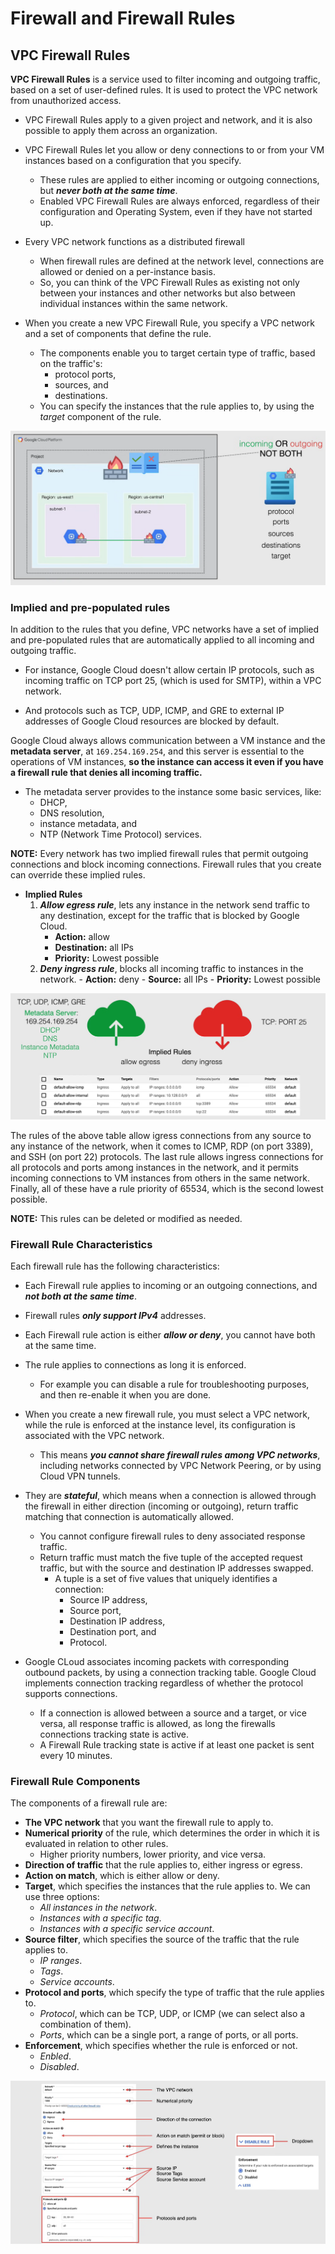 # Firewall and Firewall Rules

## VPC Firewall Rules

**VPC Firewall Rules** is a service used to filter incoming and outgoing traffic, based on a set of user-defined rules. It is used to protect the VPC network from unauthorized access.

- VPC Firewall Rules apply to a given project and network, and it is also possible to apply them across an organization.

- VPC Firewall Rules let you allow or deny connections to or from your VM instances based on a configuration that you specify.
  - These rules are applied to either incoming or outgoing connections, but ***never both at the same time***.
  - Enabled VPC Firewall Rules are always enforced, regardless of their configuration and Operating System, even if they have not started up.

- Every VPC network functions as a distributed firewall
  - When firewall rules are defined at the network level, connections are allowed or denied on a per-instance basis.
  - So, you can think of the VPC Firewall Rules as existing not only between your instances and other networks but also between individual instances within the same network.

- When you create a new VPC Firewall Rule, you specify a VPC network and a set of components that define the rule.
  - The components enable you to target certain type of traffic, based on the traffic's:
    - protocol ports,
    - sources, and
    - destinations.
  - You can specify the instances that the rule applies to, by using the *target* component of the rule.

![VPC Firewall Rules](images/06_Firewall_and_Firewall_Rules_01.png)

### Implied and pre-populated rules

In addition to the rules that you define, VPC networks have a set of implied and pre-populated rules that are automatically applied to all incoming and outgoing traffic.

- For instance, Google Cloud doesn't allow certain IP protocols, such as incoming traffic on TCP port 25, (which is used for SMTP), within a VPC network.

- And protocols such as TCP, UDP, ICMP, and GRE to external IP addresses of Google Cloud resources are blocked by default.

Google Cloud always allows communication between a VM instance and the **metadata server**, at `169.254.169.254`, and this server is essential to the operations of VM instances, **so the instance can access it even if you have a firewall rule that denies all incoming traffic.**

- The metadata server provides to the instance some basic services, like:
  - DHCP,
  - DNS resolution,
  - instance metadata, and
  - NTP (Network Time Protocol) services.

**NOTE:** Every network has two implied firewall rules that permit outgoing connections and block incoming connections. Firewall rules that you create can override these implied rules.

- **Implied Rules**
    1. ***Allow egress rule***, lets any instance in the network send traffic to any destination, except for the traffic that is blocked by Google Cloud.
       - **Action:** allow
       - **Destination:** all IPs
       - **Priority:** Lowest possible
    2. ***Deny ingress rule***, blocks all incoming traffic to instances in the network.
      - **Action:** deny
      - **Source:** all IPs
      - **Priority:** Lowest possible

![Implied Rules](images/06_Firewall_and_Firewall_Rules_02.png)

The rules of the above table allow igress connections from any source to any instance of the network, when it comes to ICMP, RDP (on port 3389), and SSH (on port 22) protocols. The last rule allows ingress connections for all protocols and ports among instances in the network, and it permits incoming connections to VM instances from others in the same network. Finally, all of these have a rule priority of 65534, which is the second lowest possible.

**NOTE:** This rules can be deleted or modified as needed.

### Firewall Rule Characteristics

Each firewall rule has the following characteristics:

- Each Firewall rule applies to incoming or an outgoing connections, and ***not both at the same time***.

- Firewall rules ***only support IPv4*** addresses.

- Each Firewall rule action is either ***allow or deny***, you cannot have both at the same time.

- The rule applies to connections as long it is enforced.
  - For example you can disable a rule for troubleshooting purposes, and then re-enable it when you are done.

- When you create a new firewall rule, you must select a VPC network, while the rule is enforced at the instance level, its configuration is associated with the VPC network. 
  - This means ***you cannot share firewall rules among VPC networks***, including networks connected by VPC Network Peering, or by using Cloud VPN tunnels.

- They are ***stateful***, which means when a connection is allowed through the firewall in either direction (incoming or outgoing), return traffic matching that connection is automatically allowed.
  - You cannot configure firewall rules to deny associated response traffic.
  - Return traffic must match the five tuple of the accepted request traffic, but with the source and destination IP addresses swapped.
    - A tuple is a set of five values that uniquely identifies a connection:
      - Source IP address,
      - Source port,
      - Destination IP address,
      - Destination port, and
      - Protocol.

- Google CLoud associates incoming packets with corresponding outbound packets, by using a connection tracking table. Google Cloud implements connection tracking regardless of whether the protocol supports connections.
  - If a connection is allowed between a source and a target, or vice versa, all response traffic is allowed, as long the firewalls connections tracking state is active. 
  - A Firewall Rule tracking state is active if at least one packet is sent every 10 minutes.

### Firewall Rule Components

The components of a firewall rule are:

- **The VPC network** that you want the firewall rule to apply to.
- **Numerical priority** of the rule, which determines the order in which it is evaluated in relation to other rules.
  - Higher priority numbers, lower priority, and vice versa.
- **Direction of traffic** that the rule applies to, either ingress or egress.
- **Action on match**, which is either allow or deny.
- **Target**, which specifies the instances that the rule applies to. We can use three options:
  - *All instances in the network*.
  - *Instances with a specific tag*.
  - *Instances with a specific service account*.
- **Source filter**, which specifies the source of the traffic that the rule applies to.
  - *IP ranges*.
  - *Tags*.
  - *Service accounts*.
- **Protocol and ports**, which specify the type of traffic that the rule applies to.
  - *Protocol*, which can be TCP, UDP, or ICMP (we can select also a combination of them).
  - *Ports*, which can be a single port, a range of ports, or all ports.
- **Enforcement**, which specifies whether the rule is enforced or not.
  - *Enbled*.
  - *Disabled*.

![Firewall Rule Components](images/06_Firewall_and_Firewall_Rules_03.png)